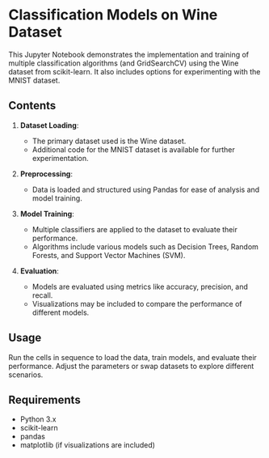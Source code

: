 # Classification Models on Wine Dataset

This Jupyter Notebook demonstrates the implementation and training of multiple classification algorithms (and GridSearchCV) using the Wine dataset from scikit-learn. It also includes options for experimenting with the MNIST dataset.

## Contents

1. **Dataset Loading**: 
   - The primary dataset used is the Wine dataset.
   - Additional code for the MNIST dataset is available for further experimentation.

2. **Preprocessing**:
   - Data is loaded and structured using Pandas for ease of analysis and model training.

3. **Model Training**:
   - Multiple classifiers are applied to the dataset to evaluate their performance. 
   - Algorithms include various models such as Decision Trees, Random Forests, and Support Vector Machines (SVM).

4. **Evaluation**:
   - Models are evaluated using metrics like accuracy, precision, and recall.
   - Visualizations may be included to compare the performance of different models.

## Usage

Run the cells in sequence to load the data, train models, and evaluate their performance. Adjust the parameters or swap datasets to explore different scenarios.

## Requirements

- Python 3.x
- scikit-learn
- pandas
- matplotlib (if visualizations are included)

